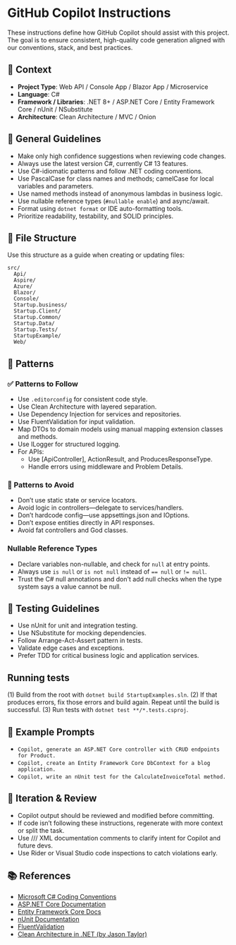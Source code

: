# GitHub Copilot Instructions

These instructions define how GitHub Copilot should assist with this project. The goal is to ensure consistent, high-quality code generation aligned with our conventions, stack, and best practices.

## 🧠 Context

- **Project Type**: Web API / Console App / Blazor App / Microservice
- **Language**: C#
- **Framework / Libraries**: .NET 8+ / ASP.NET Core / Entity Framework Core / nUnit / NSubstitute
- **Architecture**: Clean Architecture / MVC / Onion

## 🔧 General Guidelines

- Make only high confidence suggestions when reviewing code changes.
- Always use the latest version C#, currently C# 13 features.
- Use C#-idiomatic patterns and follow .NET coding conventions.
- Use PascalCase for class names and methods; camelCase for local variables and parameters.
- Use named methods instead of anonymous lambdas in business logic.
- Use nullable reference types (`#nullable enable`) and async/await.
- Format using `dotnet format` or IDE auto-formatting tools.
- Prioritize readability, testability, and SOLID principles.

## 📁 File Structure

Use this structure as a guide when creating or updating files:

```text
src/
  Api/
  Aspire/
  Azure/
  Blazor/
  Console/
  Startup.business/
  Startup.Client/
  Startup.Common/
  Startup.Data/
  Startup.Tests/
  StartupExample/
  Web/
```

## 🧶 Patterns

### ✅ Patterns to Follow
- Use `.editorconfig` for consistent code style.
- Use Clean Architecture with layered separation.
- Use Dependency Injection for services and repositories.
- Use FluentValidation for input validation.
- Map DTOs to domain models using manual mapping extension classes and methods.
- Use ILogger<T> for structured logging.
- For APIs:
  - Use [ApiController], ActionResult<T>, and ProducesResponseType.
  - Handle errors using middleware and Problem Details.

### 🚫 Patterns to Avoid
- Don’t use static state or service locators.
- Avoid logic in controllers—delegate to services/handlers.
- Don’t hardcode config—use appsettings.json and IOptions.
- Don’t expose entities directly in API responses.
- Avoid fat controllers and God classes.

### Nullable Reference Types

- Declare variables non-nullable, and check for `null` at entry points.
- Always use `is null` or `is not null` instead of `== null` or `!= null`.
- Trust the C# null annotations and don't add null checks when the type system says a value cannot be null.

## 🧪 Testing Guidelines
- Use nUnit for unit and integration testing.
- Use NSubstitute for mocking dependencies.
- Follow Arrange-Act-Assert pattern in tests.
- Validate edge cases and exceptions.
- Prefer TDD for critical business logic and application services.

## Running tests

(1) Build from the root with `dotnet build StartupExamples.sln`.
(2) If that produces errors, fix those errors and build again. Repeat until the build is successful.
(3) Run tests with `dotnet test **/*.tests.csproj`.

## 🧩 Example Prompts
- `Copilot, generate an ASP.NET Core controller with CRUD endpoints for Product.`
- `Copilot, create an Entity Framework Core DbContext for a blog application.`
- `Copilot, write an nUnit test for the CalculateInvoiceTotal method.`

## 🔁 Iteration & Review
- Copilot output should be reviewed and modified before committing.
- If code isn’t following these instructions, regenerate with more context or split the task.
- Use /// XML documentation comments to clarify intent for Copilot and future devs.
- Use Rider or Visual Studio code inspections to catch violations early.

## 📚 References
- [Microsoft C# Coding Conventions](https://learn.microsoft.com/en-us/dotnet/csharp/fundamentals/coding-style/coding-conventions)
- [ASP.NET Core Documentation](https://learn.microsoft.com/en-us/aspnet/core/?view=aspnetcore-8.0)
- [Entity Framework Core Docs](https://learn.microsoft.com/en-us/ef/core/)
- [nUnit Documentation](https://nunit.org/)
- [FluentValidation](https://docs.fluentvalidation.net/)
- [Clean Architecture in .NET (by Jason Taylor)](https://github.com/jasontaylordev/CleanArchitecture)